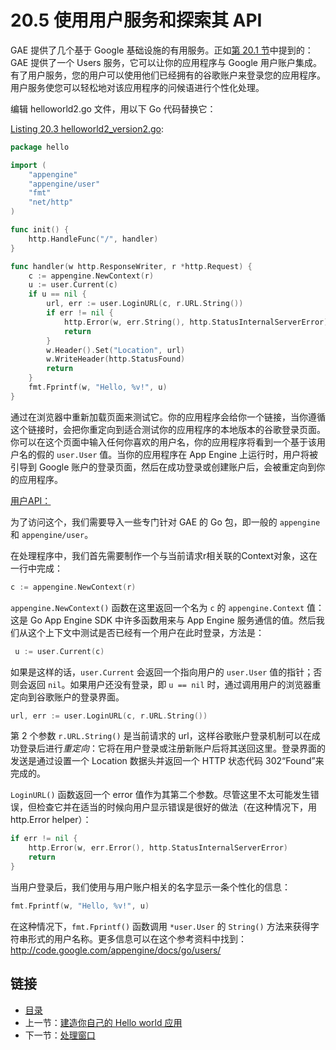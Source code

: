 # 20.5 使用用户服务和探索其 API

GAE 提供了几个基于 Google 基础设施的有用服务。正如[第 20.1 节](20.1.md)中提到的：GAE 提供了一个 Users 服务，它可以让你的应用程序与 Google 用户账户集成。有了用户服务，您的用户可以使用他们已经拥有的谷歌账户来登录您的应用程序。用户服务使您可以轻松地对该应用程序的问候语进行个性化处理。

编辑 helloworld2.go 文件，用以下 Go 代码替换它：

<u>[Listing 20.3 helloworld2_version2.go](examples/chapter_20/helloapp/hello/helloworld2_version2.go)</u>:

```go
package hello

import (
	"appengine"
	"appengine/user"
	"fmt"
	"net/http"
)

func init() {
	http.HandleFunc("/", handler)
}

func handler(w http.ResponseWriter, r *http.Request) {
	c := appengine.NewContext(r)
	u := user.Current(c)
	if u == nil {
		url, err := user.LoginURL(c, r.URL.String())
		if err != nil {
			http.Error(w, err.String(), http.StatusInternalServerError)
			return
		}
		w.Header().Set("Location", url)
		w.WriteHeader(http.StatusFound)
		return
	}
	fmt.Fprintf(w, "Hello, %v!", u)
}
```

通过在浏览器中重新加载页面来测试它。你的应用程序会给你一个链接，当你遵循这个链接时，会把你重定向到适合测试你的应用程序的本地版本的谷歌登录页面。你可以在这个页面中输入任何你喜欢的用户名，你的应用程序将看到一个基于该用户名的假的 `user.User` 值。当你的应用程序在 App Engine 上运行时，用户将被引导到 Google 账户的登录页面，然后在成功登录或创建账户后，会被重定向到你的应用程序。

<u>用户API：</u>

为了访问这个，我们需要导入一些专门针对 GAE 的 Go 包，即一般的 `appengine` 和 `appengine/user`。

在处理程序中，我们首先需要制作一个与当前请求r相关联的Context对象，这在一行中完成： 

```go
c := appengine.NewContext(r)
```

`appengine.NewContext()` 函数在这里返回一个名为 `c` 的 `appengine.Context` 值：这是 Go App Engine SDK 中许多函数用来与 App Engine 服务通信的值。然后我们从这个上下文中测试是否已经有一个用户在此时登录，方法是：

```go
 u := user.Current(c)
```

如果是这样的话，`user.Current` 会返回一个指向用户的 `user.User` 值的指针；否则会返回 `nil`。如果用户还没有登录，即 `u == nil` 时，通过调用用户的浏览器重定向到谷歌账户的登录界面。

```go
url, err := user.LoginURL(c, r.URL.String())
```

第 2 个参数 `r.URL.String()` 是当前请求的 url，这样谷歌账户登录机制可以在成功登录后进行*重定向*：它将在用户登录或注册新账户后将其送回这里。登录界面的发送是通过设置一个 Location 数据头并返回一个 HTTP 状态代码 302“Found”来完成的。

`LoginURL()` 函数返回一个 error 值作为其第二个参数。尽管这里不太可能发生错误，但检查它并在适当的时候向用户显示错误是很好的做法（在这种情况下，用 http.Error helper）：

```go
if err != nil {
	http.Error(w, err.Error(), http.StatusInternalServerError)
	return
}
```

当用户登录后，我们使用与用户账户相关的名字显示一条个性化的信息： 

```go
fmt.Fprintf(w, "Hello, %v!", u)
```

在这种情况下，`fmt.Fprintf()` 函数调用 `*user.User` 的 `String()` 方法来获得字符串形式的用户名称。更多信息可以在这个参考资料中找到：http://code.google.com/appengine/docs/go/users/

## 链接

- [目录](directory.md)
- 上一节：[建造你自己的 Hello world 应用](20.4.md)
- 下一节：[处理窗口](20.6.md)

